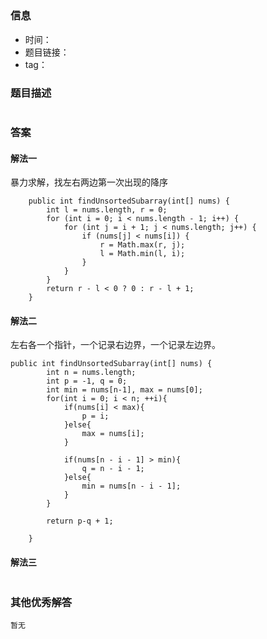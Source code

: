 ## 

### 信息

- 时间：
- 题目链接：
- tag：

### 题目描述

```

```

### 答案

#### 解法一
暴力求解，找左右两边第一次出现的降序
```
    public int findUnsortedSubarray(int[] nums) {
        int l = nums.length, r = 0;
        for (int i = 0; i < nums.length - 1; i++) {
            for (int j = i + 1; j < nums.length; j++) {
                if (nums[j] < nums[i]) {
                    r = Math.max(r, j);
                    l = Math.min(l, i);
                }
            }
        }
        return r - l < 0 ? 0 : r - l + 1;
    }
```
#### 解法二
左右各一个指针，一个记录右边界，一个记录左边界。
```
public int findUnsortedSubarray(int[] nums) {
        int n = nums.length;
        int p = -1, q = 0;
        int min = nums[n-1], max = nums[0];
        for(int i = 0; i < n; ++i){
            if(nums[i] < max){
                p = i;
            }else{
                max = nums[i];
            }

            if(nums[n - i - 1] > min){
                q = n - i - 1;
            }else{
                min = nums[n - i - 1];
            }
        }

        return p-q + 1;

    }
```

#### 解法三

```

```

### 其他优秀解答
```
暂无
```